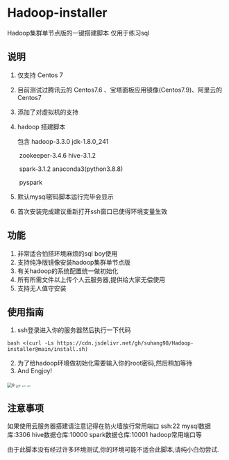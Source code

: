 # Hadoop-installer
Hadoop集群单节点版的一键搭建脚本 仅用于练习sql

## 说明
1. 仅支持 Centos 7 
2. 目前测试过腾讯云的 Centos7.6 、宝塔面板应用镜像(Centos7.9)、阿里云的Centos7
3. 添加了对虚拟机的支持

2. hadoop 搭建脚本

   包含 hadoop-3.3.0           jdk-1.8.0_241 

   ​        zookeeper-3.4.6       hive-3.1.2 

   ​        spark-3.1.2               anaconda3(python3.8.8)

   ​        pyspark

3. 默认mysql密码脚本运行完毕会显示
4. 首次安装完成建议重新打开ssh窗口已使得环境变量生效

   

## 功能
1. 非常适合怕搭环境麻烦的sql boy使用
1. 支持纯净版镜像安装hadoop集群单节点版
1. 有关hadoop的系统配置统一做初始化
1. 所有所需文件以上传个人云服务器,提供给大家无偿使用
2. 支持无人值守安装

## 使用指南
1. ssh登录进入你的服务器然后执行一下代码
```shell
bash <(curl -Ls https://cdn.jsdelivr.net/gh/suhang98/Hadoop-installer@main/install.sh)
```


2. 为了给hadoop环境做初始化需要输入你的root密码,然后稍加等待
3. And Engjoy!

<img src="https://cdn.jsdelivr.net/gh/itbigsu/Hadoop-installer@main/README.assets/9.jpeg" alt="9" style="zoom:67%;" />

<img src="https://cdn.jsdelivr.net/gh/itbigsu/Hadoop-installer@main/README.assets/10.jpeg" alt="10" style="zoom:33%;" />





<img src="https://cdn.jsdelivr.net/gh/itbigsu/Hadoop-installer@main/README.assets/12.jpeg" alt="12" style="zoom: 25%;" />




<img src="https://cdn.jsdelivr.net/gh/itbigsu/Hadoop-installer@main/README.assets/13.jpeg" alt="12" style="zoom: 25%;" />




## 注意事项

如果使用云服务器搭建请注意记得在防火墙放行常用端口 ssh:22 mysql数据库:3306 hive数据仓库:10000 spark数据仓库:10001 hadoop常用端口等

由于此脚本没有经过许多环境测试,你的环境可能不适合此脚本,请纯小白勿尝试.

